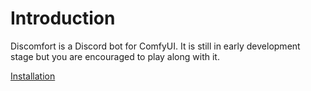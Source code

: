 # Introduction

Discomfort is a Discord bot for ComfyUI. It is still in early development stage but you are encouraged to play along with it.

[Installation](install.md)